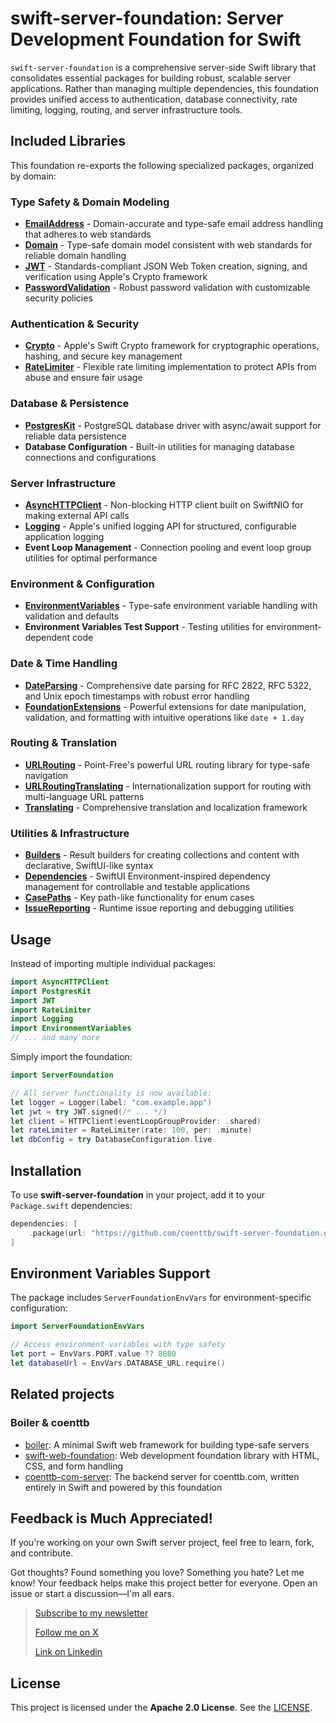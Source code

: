 # swift-server-foundation: Server Development Foundation for Swift

`swift-server-foundation` is a comprehensive server-side Swift library that consolidates essential packages for building robust, scalable server applications. Rather than managing multiple dependencies, this foundation provides unified access to authentication, database connectivity, rate limiting, logging, routing, and server infrastructure tools.

## Included Libraries

This foundation re-exports the following specialized packages, organized by domain:

### **Type Safety & Domain Modeling**

- **[EmailAddress](https://github.com/coenttb/swift-emailaddress-type)** - Domain-accurate and type-safe email address handling that adheres to web standards
- **[Domain](https://github.com/coenttb/swift-domain-type)** - Type-safe domain model consistent with web standards for reliable domain handling
- **[JWT](https://github.com/coenttb/swift-jwt)** - Standards-compliant JSON Web Token creation, signing, and verification using Apple's Crypto framework
- **[PasswordValidation](https://github.com/coenttb/swift-password-validation)** - Robust password validation with customizable security policies

### **Authentication & Security**

- **[Crypto](https://github.com/apple/swift-crypto)** - Apple's Swift Crypto framework for cryptographic operations, hashing, and secure key management
- **[RateLimiter](https://github.com/coenttb/swift-ratelimiter)** - Flexible rate limiting implementation to protect APIs from abuse and ensure fair usage

### **Database & Persistence**

- **[PostgresKit](https://github.com/vapor/postgres-kit)** - PostgreSQL database driver with async/await support for reliable data persistence
- **Database Configuration** - Built-in utilities for managing database connections and configurations

### **Server Infrastructure**

- **[AsyncHTTPClient](https://github.com/swift-server/async-http-client)** - Non-blocking HTTP client built on SwiftNIO for making external API calls
- **[Logging](https://github.com/apple/swift-log)** - Apple's unified logging API for structured, configurable application logging
- **Event Loop Management** - Connection pooling and event loop group utilities for optimal performance

### **Environment & Configuration**

- **[EnvironmentVariables](https://github.com/coenttb/swift-environment-variables)** - Type-safe environment variable handling with validation and defaults
- **Environment Variables Test Support** - Testing utilities for environment-dependent code

### **Date & Time Handling**

- **[DateParsing](https://github.com/coenttb/swift-date-parsing)** - Comprehensive date parsing for RFC 2822, RFC 5322, and Unix epoch timestamps with robust error handling
- **[FoundationExtensions](https://github.com/coenttb/swift-foundation-extensions)** - Powerful extensions for date manipulation, validation, and formatting with intuitive operations like `date + 1.day`

### **Routing & Translation**

- **[URLRouting](https://github.com/pointfreeco/swift-url-routing)** - Point-Free's powerful URL routing library for type-safe navigation
- **[URLRoutingTranslating](https://github.com/coenttb/swift-url-routing-translating)** - Internationalization support for routing with multi-language URL patterns
- **[Translating](https://github.com/coenttb/swift-translating)** - Comprehensive translation and localization framework

### **Utilities & Infrastructure**

- **[Builders](https://github.com/coenttb/swift-builders)** - Result builders for creating collections and content with declarative, SwiftUI-like syntax
- **[Dependencies](https://github.com/pointfreeco/swift-dependencies)** - SwiftUI Environment-inspired dependency management for controllable and testable applications
- **[CasePaths](https://github.com/pointfreeco/swift-case-paths)** - Key path-like functionality for enum cases
- **[IssueReporting](https://github.com/pointfreeco/xctest-dynamic-overlay)** - Runtime issue reporting and debugging utilities

## Usage

Instead of importing multiple individual packages:

```swift
import AsyncHTTPClient
import PostgresKit
import JWT
import RateLimiter
import Logging
import EnvironmentVariables
// ... and many more
```

Simply import the foundation:

```swift
import ServerFoundation

// All server functionality is now available:
let logger = Logger(label: "com.example.app")
let jwt = try JWT.signed(/* ... */)
let client = HTTPClient(eventLoopGroupProvider: .shared)
let rateLimiter = RateLimiter(rate: 100, per: .minute)
let dbConfig = try DatabaseConfiguration.live
```

## Installation

To use **swift-server-foundation** in your project, add it to your `Package.swift` dependencies:

```swift
dependencies: [
    .package(url: "https://github.com/coenttb/swift-server-foundation.git", exact: "0.0.1")
]
```

## Environment Variables Support

The package includes `ServerFoundationEnvVars` for environment-specific configuration:

```swift
import ServerFoundationEnvVars

// Access environment variables with type safety
let port = EnvVars.PORT.value ?? 8080
let databaseUrl = EnvVars.DATABASE_URL.require()
```

## Related projects

### Boiler & coenttb

* [boiler](https://www.github.com/coenttb/boiler): A minimal Swift web framework for building type-safe servers
* [swift-web-foundation](https://www.github.com/coenttb/swift-web-foundation): Web development foundation library with HTML, CSS, and form handling
* [coenttb-com-server](https://www.github.com/coenttb/coenttb-com-server): The backend server for coenttb.com, written entirely in Swift and powered by this foundation

## Feedback is Much Appreciated!
  
If you're working on your own Swift server project, feel free to learn, fork, and contribute.

Got thoughts? Found something you love? Something you hate? Let me know! Your feedback helps make this project better for everyone. Open an issue or start a discussion—I'm all ears.

> [Subscribe to my newsletter](http://coenttb.com/en/newsletter/subscribe)
>
> [Follow me on X](http://x.com/coenttb)
> 
> [Link on Linkedin](https://www.linkedin.com/in/tenthijeboonkkamp)

## License

This project is licensed under the **Apache 2.0 License**. See the [LICENSE](LICENSE).